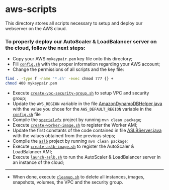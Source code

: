 # aws-scripts

This directory stores all scripts necessary to setup and deploy our webserver on the AWS cloud.

### To properly deploy our AutoScaler & LoadBalancer server on the cloud, follow the next steps:

- Copy your AWS `mykeypair.pem` key file onto this directory;
- Fill [`config.sh`](config.sh) with the proper information regarding your AWS account;
- Change the permissions of all scripts and the key file:

```bash
find . -type f -name '*.sh' -exec chmod 777 {} +
chmod 400 mykeypair.pem
```

- Execute [`create-vpc-security-group.sh`](create-vpc-security-group.sh) to setup VPC and security group;
- Update the `AWS_REGION` variable in the file [AmazonDynamoDBHelper.java](../specialvfx/tooling/src/main/java/pt/ulisboa/tecnico/cnv/javassist/AmazonDynamoDBHelper.java) with the value you chose for the `AWS_DEFAULT_REGION` variable in the [`config.sh`](config.sh) file 
- Compile the [`specialvfx`](../specialvfx/) project by running `mvn clean package`;
- Execute [`create-worker-image.sh`](create-worker-image.sh) to register the Worker AMI;
- Update the first constants of the code contained in file [ASLBServer.java](../aslb/src/main/java/pt/ulisboa/tecnico/cnv/aslb/ASLBServer.java) with the values obtained from the previous steps;
- Compile the [`aslb`](../aslb/) project by running `mvn clean package`;
- Execute [`create-aslb-image.sh`](create-aslb-image.sh) to register the AutoScaler & LoadBalancer AMI;
- Execute [`launch-aslb.sh`](launch-aslb.sh) to run the AutoScaler & LoadBalancer server in an instance of the cloud;

---

- When done, execute [`cleanup.sh`](cleanup.sh) to delete all instances, images, snapshots, volumes, the VPC and the security group.
